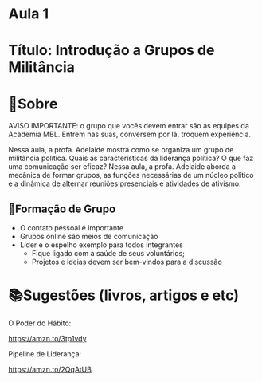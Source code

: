 # Aula 1

# Título: Introdução a Grupos de Militância

# 📑Sobre
AVISO IMPORTANTE: o grupo que vocês devem entrar são as equipes da Academia MBL. Entrem nas suas, conversem por lá, troquem experiência.

Nessa aula, a profa. Adelaide mostra como se organiza um grupo de militância política. Quais as características da liderança política? O que faz uma comunicação ser eficaz? Nessa aula, a profa. Adelaide aborda a mecânica de formar grupos, as funções necessárias de um núcleo político e a dinâmica de alternar reuniões presenciais e atividades de ativismo.

## 📌Formação de Grupo
- O contato pessoal é importante 
- Grupos online são meios de comunicação
- Líder é o espelho exemplo para todos integrantes
    - Fique ligado com a saúde de seus voluntários;
    - Projetos e ideias devem ser bem-vindos para a discussão

# 📚Sugestões (livros, artigos e etc)
O Poder do Hábito:

https://amzn.to/3tp1vdy

Pipeline de Liderança:

https://amzn.to/2QqAtUB
